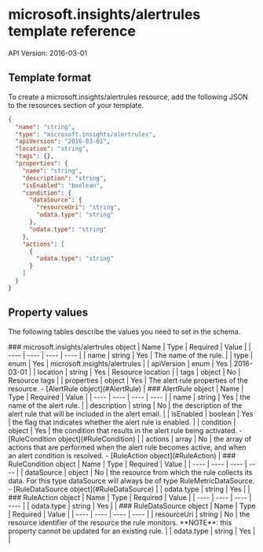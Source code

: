 # microsoft.insights/alertrules template reference
API Version: 2016-03-01
## Template format

To create a microsoft.insights/alertrules resource, add the following JSON to the resources section of your template.

```json
{
  "name": "string",
  "type": "microsoft.insights/alertrules",
  "apiVersion": "2016-03-01",
  "location": "string",
  "tags": {},
  "properties": {
    "name": "string",
    "description": "string",
    "isEnabled": "boolean",
    "condition": {
      "dataSource": {
        "resourceUri": "string",
        "odata.type": "string"
      },
      "odata.type": "string"
    },
    "actions": [
      {
        "odata.type": "string"
      }
    ]
  }
}
```
## Property values

The following tables describe the values you need to set in the schema.

<a id="microsoft.insights/alertrules" />
### microsoft.insights/alertrules object
|  Name | Type | Required | Value |
|  ---- | ---- | ---- | ---- |
|  name | string | Yes | The name of the rule. |
|  type | enum | Yes | microsoft.insights/alertrules |
|  apiVersion | enum | Yes | 2016-03-01 |
|  location | string | Yes | Resource location |
|  tags | object | No | Resource tags |
|  properties | object | Yes | The alert rule properties of the resource. - [AlertRule object](#AlertRule) |


<a id="AlertRule" />
### AlertRule object
|  Name | Type | Required | Value |
|  ---- | ---- | ---- | ---- |
|  name | string | Yes | the name of the alert rule. |
|  description | string | No | the description of the alert rule that will be included in the alert email. |
|  isEnabled | boolean | Yes | the flag that indicates whether the alert rule is enabled. |
|  condition | object | Yes | the condition that results in the alert rule being activated. - [RuleCondition object](#RuleCondition) |
|  actions | array | No | the array of actions that are performed when the alert rule becomes active, and when an alert condition is resolved. - [RuleAction object](#RuleAction) |


<a id="RuleCondition" />
### RuleCondition object
|  Name | Type | Required | Value |
|  ---- | ---- | ---- | ---- |
|  dataSource | object | No | the resource from which the rule collects its data. For this type dataSource will always be of type RuleMetricDataSource. - [RuleDataSource object](#RuleDataSource) |
|  odata.type | string | Yes |  |


<a id="RuleAction" />
### RuleAction object
|  Name | Type | Required | Value |
|  ---- | ---- | ---- | ---- |
|  odata.type | string | Yes |  |


<a id="RuleDataSource" />
### RuleDataSource object
|  Name | Type | Required | Value |
|  ---- | ---- | ---- | ---- |
|  resourceUri | string | No | the resource identifier of the resource the rule monitors. **NOTE**: this property cannot be updated for an existing rule. |
|  odata.type | string | Yes |  |

